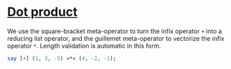 [1]: https://rosettacode.org/wiki/Dot_product

# [Dot product][1]

We use the square-bracket meta-operator to turn the infix operator `+` into a reducing list operator, and the guillemet meta-operator to vectorize the infix operator `*`. Length validation is automatic in this form.

```raku
say [+] (1, 3, -5) »*« (4, -2, -1);
```
